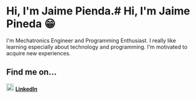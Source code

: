 # Hi, I'm Jaime Pienda.# Hi, I'm Jaime Pineda 😁

I'm Mechatronics Engineer and Programming Enthusiast. I really like learning especially about technology and programming. I'm motivated to acquire new experiences.

## Find me on...

[<img src="https://image.flaticon.com/icons/svg/733/733579.svg" width="20" height="20"/>](http://www.twitter.com/jpin730)
[**LinkedIn**](http://www.linkedin.com/in/jpin730)
